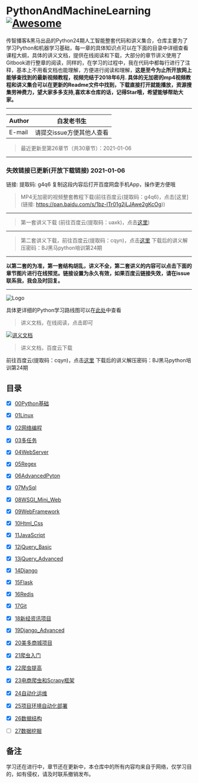# PythonAndMachineLearning [![Awesome](https://cdn.rawgit.com/sindresorhus/awesome/d7305f38d29fed78fa85652e3a63e154dd8e8829/media/badge.svg)](https://github.com/sindresorhus/awesome)



传智播客&黑马出品的Python24期人工智能整套代码和讲义集合，仓库主要为了学习Python和机器学习基础，每一章的具体知识点可以在下面的目录中详细查看课程大纲，具体的讲义文档，提供在线阅读和下载，大部分的章节讲义使用了Gitbook进行整章的阅读，同样的，在学习的过程中，我在代码中都每行进行了注释，基本上不用看文档也能理解，方便进行阅读和理解，**这是至今为止所开放网上能够查找到的最新视频教程，视频完结于2018年6月. 具体的无加密的mp4视频教程和讲义集合可以在更新的Readme文件中找到，下载直接打开就能播放，资源搜集劳神费力，望大家多多支持,喜欢本仓库的话，记得Star哦，希望能够帮助大家。**
                                                                                                                                      
****
	
|Author|白发老书生|
|---|---
|E-mail|请提交issue方便其他人查看
> 最近更新至第26章节（共30章节）：2021-01-06

****
### 失效链接已更新(开放下载链接) 2021-01-06

链接:  提取码: g4q6 复制这段内容后打开百度网盘手机App，操作更方便哦
> MP4无加密的视频整套教程下载(前往百度云(提取码：g4q6)，点击[这里](链接: https://pan.baidu.com/s/1bz-lTr01g2jLJAwe2gKcOg))
****
> 第一套讲义下载 (前往百度云(提取码：uaxk)，点击[这里](https://pan.baidu.com/s/1dZxU6ueqvvsjJEnBeuA5wA))
****
> 第二套讲义下载，前往百度云(提取码：cqyn)，点击[这里](https://pan.baidu.com/s/1MJKHg-mFIhiee2QuaS557A)
下载后的讲义解压密码：BJ黑马python培训第24期
****


**以第二套的为准，第一套结构胡乱，讲义不全，第二套讲义的内容可以点击下面的章节图片进行在线预览。链接设置为永久有效，如果百度云链接失效，请在issue联系我，我会及时回复。**
****

![Logo](https://i.imgur.com/lAUV1FT.png)

具体更详细的Python学习路线图可以在[此处](http://bbs.itheima.com/forum.php?mod=viewthread&tid=414606&page=1)中查看

> 讲义文档，在线阅读，点击即可

[![讲义文档](https://i.imgur.com/pE1FRnd.png)](https://haozhang95.github.io/Python24/)

> 讲义文档，百度云下载

前往百度云(提取码：cqyn)，点击[这里](https://pan.baidu.com/s/1MJKHg-mFIhiee2QuaS557A)
下载后的讲义解压密码：BJ黑马python培训第24期

<h2 id="catalog">目录</h2>

- [x] [00Python基础](/00Python/README.md)
- [x] [01Linux](/01Linux/README.md)
- [x] [02网络编程](/02NetworkProgramming/README.md)
- [x] [03多任务](/03Thread/README.md)
- [x] [04WebServer](/04WebServer/README.md)
- [x] [05Regex](/05Regex/README.md)
- [x] [06AdvancedPyton](/06AdvancedPyton/README.md)
- [x] [07MySql](/07MySql/README.md)
- [x] [08WSGI_Mini_Web](/08WSGI_Mini_Web/README.md)
- [x] [09WebFramework](/09WebFramework/README.md)
- [x] [10Html_Css](/10Html_Css/README.md)

- [x] [11JavaScript](/11JavaScript/README.md)
- [x] [12jQuery_Basic](/12jQuery_Basic/README.md)
- [x] [13jQuery_Advanced](/13jQuery_Advanced/README.md)
- [x] [14Django](/14Django/README.md)
- [x] [15Flask](/15Flask/README.md)
- [x] [16Redis](/16Redis/README.md)
- [x] [17Git](/17Git/README.md)
- [x] [18新经资讯项目](/18NewsProject/README.md)
- [x] [19Django_Advanced](/19Django_Advanced/README.md)
- [x] [20美多商城项目](/20天天生鲜项目/README.md)

- [x] [21爬虫入门](/21爬虫入门/README.md)
- [x] [22爬虫提高](/22爬虫提高/README.md)
- [x] [23电商爬虫和Scrapy框架](/23电商爬虫和Scrapy框架/README.md)
- [x] [24自动化运维](/24自动化运维/README.md)
- [x] [25项目环境自动化部署](/25项目环境自动化部署/README.md)
- [x] [26数据结构](/26数据结构/README.md)
- [ ] [27数据挖掘](/27数据挖掘/README.md)


## 备注
学习还在进行中，章节还在更新中，本仓库中的所有内容均来自于网络，仅学习目的，如有侵权，请及时联系撤销发布。
